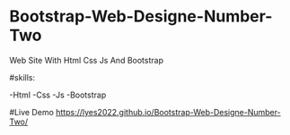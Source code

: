 # Bootstrap-Web-Designe-Number-Two
Web Site With Html Css Js And Bootstrap

#skills:

-Html
-Css
-Js
-Bootstrap

#Live Demo
 https://lyes2022.github.io/Bootstrap-Web-Designe-Number-Two/
